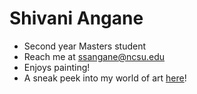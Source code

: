 # Shivani Angane

- Second year Masters student
- Reach me at ssangane@ncsu.edu
- Enjoys painting!
- A sneak peek into my world of art [here](http://reachshivani.yolasite.com)!
